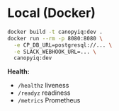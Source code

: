 # Local (Docker)

```bash
docker build -t canopyiq:dev .
docker run --rm -p 8080:8080 \
  -e CP_DB_URL=postgresql://... \
  -e SLACK_WEBHOOK_URL=... \
  canopyiq:dev
```

**Health:**
- `/healthz` liveness
- `/readyz` readiness
- `/metrics` Prometheus